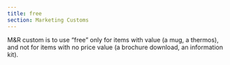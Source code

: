 ```yaml
---
title: free
section: Marketing Customs
---
```

M&R custom is to use “free” only for items with value (a mug, a thermos), and not for items with no price value (a brochure download, an information kit).

